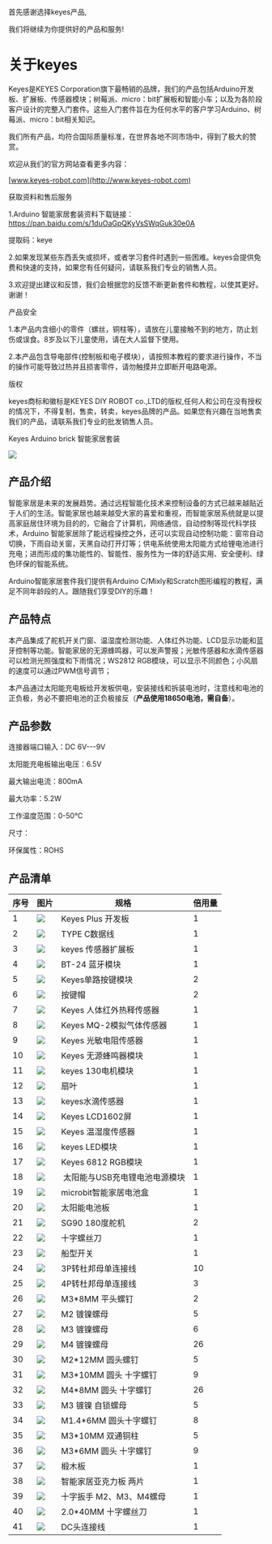
首先感谢选择keyes产品,

我们将继续为你提供好的产品和服务!

# 关于keyes

Keyes是KEYES Corporation旗下最畅销的品牌，我们的产品包括Arduino开发板、扩展板、传感器模块；树莓派、micro：bit扩展板和智能小车；以及为各阶段客户设计的完整入门套件。这些入门套件旨在为任何水平的客户学习Arduino、树莓派、micro：bit相关知识。

我们所有产品，均符合国际质量标准，在世界各地不同市场中，得到了极大的赞赏。

欢迎从我们的官方网站查看更多内容：

[www.keyes-robot.com](http://www.keyes-robot.com)

获取资料和售后服务

1.Arduino
智能家居套装资料下载链接：https://pan.baidu.com/s/1duOaGpQKyVsSWqGuk30e0A

提取码：keye

2.如果发现某些东西丢失或损坏，或者学习套件时遇到一些困难。keyes会提供免费和快速的支持，如果您有任何疑问，请联系我们专业的销售人员。

3.欢迎提出建议和反馈，我们会根据您的反馈不断更新套件和教程，以使其更好。谢谢！

产品安全

1.本产品内含细小的零件（螺丝，铜柱等），请放在儿童接触不到的地方，防止划伤或误食。8岁及以下儿童使用，请在大人监督下使用。

2.本产品包含导电部件(控制板和电子模块），请按照本教程的要求进行操作，不当的操作可能导致过热并且损害零件，请勿触摸并立即断开电路电源。

版权

keyes商标和徽标是KEYES DIY ROBOT co.,LTD的版权,任何人和公司在没有授权的情况下，不得复制，售卖，转卖，keyes品牌的产品。如果您有兴趣在当地售卖我们的产品，请联系我们专业的批发销售人员。

Keyes Arduino brick 智能家居套装

![](media/03ac0a66fbd7d1d58b2b0532265e087a.jpg)

## 产品介绍

智能家居是未来的发展趋势。通过远程智能化技术来控制设备的方式已越来越贴近于人们的生活。智能家居也越来越受大家的喜爱和重视，而智能家居系统就是以提高家庭居住环境为目的的，它融合了计算机，网络通信，自动控制等现代科学技术，Arduino
智能家居除了能远程操控之外，还可以实现自动控制功能：窗帘自动切换，下雨自动关窗，天黑自动打开灯等；供电系统使用太阳能方式给锂电池进行充电；进而形成的集功能性的、智能性、服务性为一体的舒适实用、安全便利、绿色环保的智能系统。

Arduino智能家居套件我们提供有Arduino C/Mixly和Scratch图形编程的教程，满足不同年龄段的人。跟随我们享受DIY的乐趣！

## 产品特点

本产品集成了舵机开关门窗、温湿度检测功能、人体红外功能、LCD显示功能和蓝牙控制等功能。智能家居的无源蜂鸣器，可以发声警报；光敏传感器和水滴传感器可以检测光照强度和下雨情况；WS2812 RGB模块，可以显示不同颜色；小风扇的速度可以通过PWM信号调节；

本产品通过太阳能充电板给开发板供电，安装接线和拆装电池时，注意线和电池的正负极，务必不要把电池的正负极接反（**产品使用18650电池，需自备**）。

## 产品参数

连接器端口输入：DC 6V---9V

太阳能充电板输出电压：6.5V

最大输出电流：800mA

最大功率：5.2W

工作温度范围：0-50℃

尺寸：

环保属性：ROHS



## 产品清单 

|序号|图片|规格|倍用量|
|-|-|-|-|
|1|![](media/11f300186a5fe1563643d26a52e29cee.png)|Keyes Plus 开发板|1|
|2|![](media/5ff79cbf407333d10c51ddeb32401630.png)|TYPE C数据线|1|
|3|![](media/574fb7aded5c14dd008b427baa5198cf.jpg)|keyes 传感器扩展板|1|
|4|![](media/dea22a2453f5cf40bcb1f4b0fe7495e2.png)|BT-24 蓝牙模块|1|
|5|![](media/14d93a16d3830ad52b99134180bef9c6.png)|Keyes单路按键模块|2|
|6|![](media/2989ea44136b7e761f27c8aa65e50162.png)|按键帽|2|
|7|![](media/29a1ae7d78ff5e0714e0d7d9e36b5c11.png)|Keyes 人体红外热释传感器|1|
|8|![](media/8d593e557c5c16e85fba996dac3bc05a.png)|Keyes MQ-2模拟气体传感器|1|
|9|![](media/9b5272cafb7dcbc9c6caced09779f208.png)|Keyes 光敏电阻传感器|1|
|10|![](media/03f0ef151ee6117d5190ec6159440fe5.png)|Keyes 无源蜂鸣器模块|1|
|11|![](media/6d454cc922ceff4087d9ab1e5ccf030f.png)|keyes 130电机模块|1|
|12|![](media/49111950ce8c76d7e61f316d957fdb91.png)|扇叶|1|
|13|![](media/389486699548b77a36f4d16b660b3595.png)|keyes水滴传感器|1|
|14|![](media/7c372ef1a45ddcad9190e57b6c8d5514.png)|Keyes LCD1602屏|1|
|15|![](media/8706a868c56dd6839d006f718b65fd56.png)|Keyes 温湿度传感器|1|
|16|![](media/1b75ff37c28a8008ad7c2dbe3408a9df.png)|keyes LED模块|1|
|17|![](media/a2be1d89c5a598e1f5b9867d34debef3.png)|Keyes 6812 RGB模块|1|
|18|![](media/f34cc7fc1652d36a1ee607f1bcd4856a.png)| 太阳能与USB充电锂电池电源模块|1|
|19|![](media/c1a736f69ca074b4e32bc72f6d160944.png)|microbit智能家居电池盒|1|
|20|![](media/48eb677d584f9e98858b0fced87842d3.png)|太阳能电池板|1|
|21|![](media/617d952f23d86cbaab9fc7da32c9fd60.png)|SG90 180度舵机|2|
|22|![](media/f353b46e6c2c0597c3268d5aa137fd99.png)|十字螺丝刀|1|
|23|![](media/3a51369d847ce4e8cb003900b8ae43f4.png)|船型开关|1|
|24|![](media/1b21e34e157316f630e18726c798a28d.png)|3P转杜邦母单连接线|10|
|25|![](media/055b6e2d63e421afde10274f792b4ad4.png)|4P转杜邦母单连接线|3|
|26|![](media/2991c80d0f141474a234a1b915866506.png)|M3*8MM 平头螺钉|2|
|27|![](media/40828578b370119a7a5c40dcc412f9c6.png)|M2 镀镍螺母|5|
|28|![](media/40828578b370119a7a5c40dcc412f9c6.png)|M3 镀镍螺母|6|
|29|![](media/40828578b370119a7a5c40dcc412f9c6.png)|M4 镀镍螺母|26|
|30|![](media/90f262e52991756983f29416b65889de.png)|M2*12MM 圆头螺钉|5|
|31|![](media/90f262e52991756983f29416b65889de.png)|M3*10MM 圆头 十字螺钉|9|
|32|![](media/90f262e52991756983f29416b65889de.png)|M4*8MM 圆头 十字螺钉|26|
|33|![](media/2921490c73e7ec456e68d03f26cd638d.png)|M3 镀镍 自锁螺母|5|
|34|![](media/b05fb368afcc7f64143fd15972aa1fcc.png)|M1.4*6MM 圆头十字螺钉|8|
|35|![](media/71338bc1f531d68fa7747582b8f2b073.png)|M3*10MM 双通铜柱|5|
|36|![](media/de8991dc2b94e7a9a01e24239cf77500.png)|M3*6MM 圆头 十字螺钉|9|
|37|![](media/0f5c4f9dcb4b1daa8fb375833cec1d8b.png)|椴木板|1|
|38|![](media/53b6cf8e8d584d920e85bd3a6be55c4b.jpg)|智能家居亚克力板 两片|1|
|39|![](media/e8e1c04d2c03b995842b0bd92e2fdf72.jpg)|十字扳手 M2、M3、M4螺母|1|
|40|![](media/aa12dd0fe16e3f122e1822f671b3c0c7.png)|2.0*40MM 十字螺丝刀|1|
|41|![](media/0eb0091cff17f7c5e58ea3b1cf88c33f.png)|DC头连接线|1|















